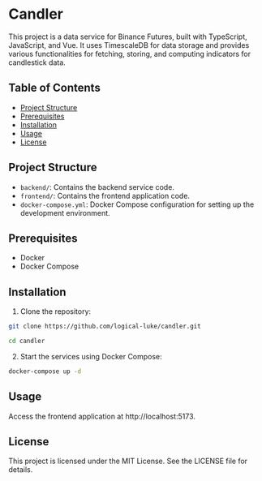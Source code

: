 # Candler

This project is a data service for Binance Futures, built with TypeScript, JavaScript, and Vue. It uses TimescaleDB for
data storage and provides various functionalities for fetching, storing, and computing indicators for candlestick data.

## Table of Contents

- [Project Structure](#project-structure)
- [Prerequisites](#prerequisites)
- [Installation](#installation)
- [Usage](#usage)
- [License](#license)

## Project Structure

- `backend/`: Contains the backend service code.
- `frontend/`: Contains the frontend application code.
- `docker-compose.yml`: Docker Compose configuration for setting up the development environment.

## Prerequisites

- Docker
- Docker Compose

## Installation

1. Clone the repository:

```sh
git clone https://github.com/logical-luke/candler.git

cd candler
```

2. Start the services using Docker Compose:

```sh
docker-compose up -d
```

## Usage
Access the frontend application at http://localhost:5173.

 
## License
This project is licensed under the MIT License. See the LICENSE file for details.